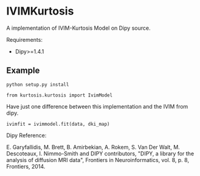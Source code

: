 # IVIMKurtosis

A implementation of IVIM-Kurtosis Model on Dipy source.

Requirements:
- Dipy>=1.4.1


## Example 

    python setup.py install
    
    from kurtosis.kurtosis import IvimModel

Have just one difference between this implementation and the IVIM from dipy.

    ivimfit = ivimmodel.fit(data, dki_map)


Dipy Reference:

E. Garyfallidis, M. Brett, B. Amirbekian, A. Rokem, S. Van Der Walt, M. Descoteaux, I. Nimmo-Smith and DIPY contributors, "DIPY, a library for the analysis of diffusion MRI data", Frontiers in Neuroinformatics, vol. 8, p. 8, Frontiers, 2014.
